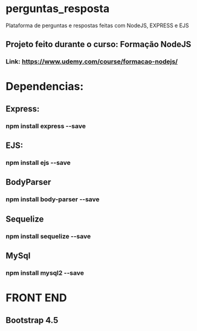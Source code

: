 # perguntas_resposta
Plataforma de perguntas e respostas feitas com NodeJS, EXPRESS e EJS

## Projeto feito durante o curso: Formação NodeJS

### Link: https://www.udemy.com/course/formacao-nodejs/

# Dependencias:
  ## Express:
  ### npm install express --save
  
  ## EJS:
  ### npm install ejs --save

  ## BodyParser
  ### npm install body-parser --save

  ## Sequelize
  ### npm install sequelize --save
  
  ## MySql
  ### npm install mysql2 --save
  
# FRONT END
## Bootstrap 4.5

 
